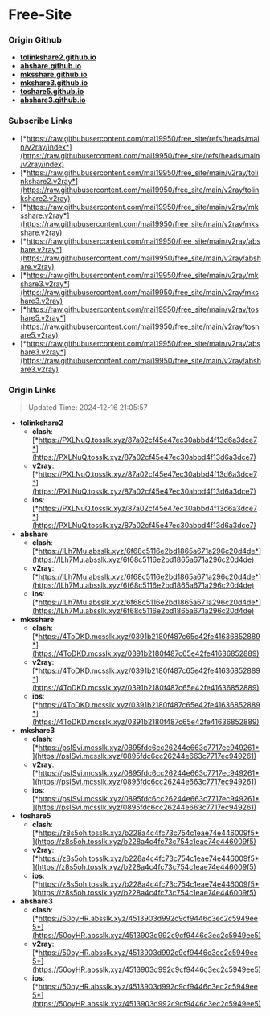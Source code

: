 # Free-Site

### Origin Github

- [**tolinkshare2.github.io**](https://github.com/tolinkshare2/tolinkshare2.github.io)
- [**abshare.github.io**](https://github.com/abshare/abshare.github.io)
- [**mksshare.github.io**](https://github.com/mksshare/mksshare.github.io)
- [**mkshare3.github.io**](https://github.com/mkshare3/mkshare3.github.io)
- [**toshare5.github.io**](https://github.com/toshare5/toshare5.github.io)
- [**abshare3.github.io**](https://github.com/abshare3/abshare3.github.io)

### Subscribe Links

- [*https://raw.githubusercontent.com/mai19950/free_site/refs/heads/main/v2ray/index*](https://raw.githubusercontent.com/mai19950/free_site/refs/heads/main/v2ray/index)
- [*https://raw.githubusercontent.com/mai19950/free_site/main/v2ray/tolinkshare2.v2ray*](https://raw.githubusercontent.com/mai19950/free_site/main/v2ray/tolinkshare2.v2ray)
- [*https://raw.githubusercontent.com/mai19950/free_site/main/v2ray/mksshare.v2ray*](https://raw.githubusercontent.com/mai19950/free_site/main/v2ray/mksshare.v2ray)
- [*https://raw.githubusercontent.com/mai19950/free_site/main/v2ray/abshare.v2ray*](https://raw.githubusercontent.com/mai19950/free_site/main/v2ray/abshare.v2ray)
- [*https://raw.githubusercontent.com/mai19950/free_site/main/v2ray/mkshare3.v2ray*](https://raw.githubusercontent.com/mai19950/free_site/main/v2ray/mkshare3.v2ray)
- [*https://raw.githubusercontent.com/mai19950/free_site/main/v2ray/toshare5.v2ray*](https://raw.githubusercontent.com/mai19950/free_site/main/v2ray/toshare5.v2ray)
- [*https://raw.githubusercontent.com/mai19950/free_site/main/v2ray/abshare3.v2ray*](https://raw.githubusercontent.com/mai19950/free_site/main/v2ray/abshare3.v2ray)

### Origin Links

> Updated Time: 2024-12-16 21:05:57

- **tolinkshare2**
  - **clash**: [*https://PXLNuQ.tosslk.xyz/87a02cf45e47ec30abbd4f13d6a3dce7*](https://PXLNuQ.tosslk.xyz/87a02cf45e47ec30abbd4f13d6a3dce7)
  - **v2ray**: [*https://PXLNuQ.tosslk.xyz/87a02cf45e47ec30abbd4f13d6a3dce7*](https://PXLNuQ.tosslk.xyz/87a02cf45e47ec30abbd4f13d6a3dce7)
  - **ios**: [*https://PXLNuQ.tosslk.xyz/87a02cf45e47ec30abbd4f13d6a3dce7*](https://PXLNuQ.tosslk.xyz/87a02cf45e47ec30abbd4f13d6a3dce7)
- **abshare**
  - **clash**: [*https://ILh7Mu.absslk.xyz/6f68c5116e2bd1865a671a296c20d4de*](https://ILh7Mu.absslk.xyz/6f68c5116e2bd1865a671a296c20d4de)
  - **v2ray**: [*https://ILh7Mu.absslk.xyz/6f68c5116e2bd1865a671a296c20d4de*](https://ILh7Mu.absslk.xyz/6f68c5116e2bd1865a671a296c20d4de)
  - **ios**: [*https://ILh7Mu.absslk.xyz/6f68c5116e2bd1865a671a296c20d4de*](https://ILh7Mu.absslk.xyz/6f68c5116e2bd1865a671a296c20d4de)
- **mksshare**
  - **clash**: [*https://4ToDKD.mcsslk.xyz/0391b2180f487c65e42fe41636852889*](https://4ToDKD.mcsslk.xyz/0391b2180f487c65e42fe41636852889)
  - **v2ray**: [*https://4ToDKD.mcsslk.xyz/0391b2180f487c65e42fe41636852889*](https://4ToDKD.mcsslk.xyz/0391b2180f487c65e42fe41636852889)
  - **ios**: [*https://4ToDKD.mcsslk.xyz/0391b2180f487c65e42fe41636852889*](https://4ToDKD.mcsslk.xyz/0391b2180f487c65e42fe41636852889)
- **mkshare3**
  - **clash**: [*https://psISvi.mcsslk.xyz/0895fdc6cc26244e663c7717ec949261*](https://psISvi.mcsslk.xyz/0895fdc6cc26244e663c7717ec949261)
  - **v2ray**: [*https://psISvi.mcsslk.xyz/0895fdc6cc26244e663c7717ec949261*](https://psISvi.mcsslk.xyz/0895fdc6cc26244e663c7717ec949261)
  - **ios**: [*https://psISvi.mcsslk.xyz/0895fdc6cc26244e663c7717ec949261*](https://psISvi.mcsslk.xyz/0895fdc6cc26244e663c7717ec949261)
- **toshare5**
  - **clash**: [*https://z8s5oh.tosslk.xyz/b228a4c4fc73c754c1eae74e446009f5*](https://z8s5oh.tosslk.xyz/b228a4c4fc73c754c1eae74e446009f5)
  - **v2ray**: [*https://z8s5oh.tosslk.xyz/b228a4c4fc73c754c1eae74e446009f5*](https://z8s5oh.tosslk.xyz/b228a4c4fc73c754c1eae74e446009f5)
  - **ios**: [*https://z8s5oh.tosslk.xyz/b228a4c4fc73c754c1eae74e446009f5*](https://z8s5oh.tosslk.xyz/b228a4c4fc73c754c1eae74e446009f5)
- **abshare3**
  - **clash**: [*https://50oyHR.absslk.xyz/4513903d992c9cf9446c3ec2c5949ee5*](https://50oyHR.absslk.xyz/4513903d992c9cf9446c3ec2c5949ee5)
  - **v2ray**: [*https://50oyHR.absslk.xyz/4513903d992c9cf9446c3ec2c5949ee5*](https://50oyHR.absslk.xyz/4513903d992c9cf9446c3ec2c5949ee5)
  - **ios**: [*https://50oyHR.absslk.xyz/4513903d992c9cf9446c3ec2c5949ee5*](https://50oyHR.absslk.xyz/4513903d992c9cf9446c3ec2c5949ee5)
